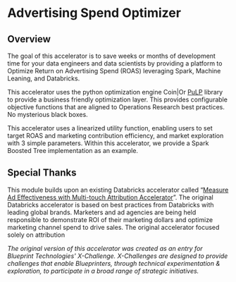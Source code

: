 # Advertising Spend Optimizer

## Overview
The goal of this accelerator is to save weeks or months of development time for your data engineers and data scientists by providing a platform to Optimize Return on Advertising Spend (ROAS) leveraging Spark, Machine Leaning, and Databricks. 

This accelerator uses the python optimization engine Coin|Or [PuLP](https://coin-or.github.io/pulp/) library to provide a business friendly optimization layer. This provides configurable objective functions that are aligned to Operations Research best practices. No mysterious black boxes.

This accelerator uses a linearized utility function, enabling users to set target ROAS and marketing contribution efficiency, and market exploration with 3 simple parameters. Within this accelerator, we provide a Spark Boosted Tree implementation as an example.

## Special Thanks
This module builds upon an existing Databricks accelerator called “[Measure Ad Effectiveness with Multi-touch Attribution Accelerator](https://databricks.com/solutions/accelerators/multi-touch-attribution)”. The original Databricks accelerator is based on best practices from Databricks with leading global brands. Marketers and ad agencies are being held responsible to demonstrate ROI of their marketing dollars and optimize marketing channel spend to drive sales. The original accelerator focused solely on attribution

*The original version of this accelerator was created as an entry for Blueprint Technologies' X-Challenge. X-Challenges are designed to provide challenges that enable Blueprinters, through technical experimentation & exploration, to participate in a broad range of strategic initiatives.*
